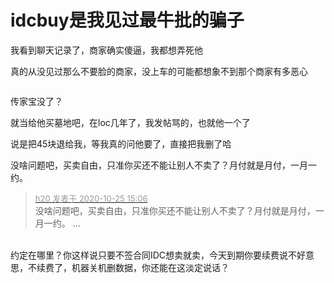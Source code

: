# idcbuy是我见过最牛批的骗子


我看到聊天记录了，商家确实傻逼，我都想弄死他<img id="aimg_sp1H1" onclick="zoom(this, this.src, 0, 0, 0)" class="zoom" src="https://cdn.jsdelivr.net/gh/hishis/forum-master/public/images/patch.gif" onmouseover="img_onmouseoverfunc(this)" onload="thumbImg(this)" border="0" alt="" />

真的从没见过那么不要脸的商家，没上车的可能都想象不到那个商家有多恶心

<img id="aimg_p4Nw6" onclick="zoom(this, this.src, 0, 0, 0)" class="zoom" src="https://kyun.ltyuanfang.cn/tc/2020/10/25/82491c6a07876.png" onmouseover="img_onmouseoverfunc(this)" onload="thumbImg(this)" border="0" alt="" />

传家宝没了？

就当给他买墓地吧，在loc几年了，我发帖骂的，也就他一个了

说是把45块退给我，等我真的问他要了，直接把我删了哈

没啥问题吧，买卖自由，只准你买还不能让别人不卖了？月付就是月付，一月一约。

<div class="quote"><blockquote><font size="2"><a href="https://www.hostloc.com/forum.php?mod=redirect&amp;goto=findpost&amp;pid=9349962&amp;ptid=758267" target="_blank"><font color="#999999">h20 发表于 2020-10-25 15:06</font></a></font><br />
没啥问题吧，买卖自由，只准你买还不能让别人不卖了？月付就是月付，一月一约。 ...</blockquote></div><br />
约定在哪里？你这样说只要不签合同IDC想卖就卖，今天到期你要续费说不好意思，不续费了，机器关机删数据，你还能在这淡定说话？
